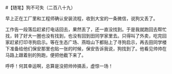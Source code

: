 #【随笔】狗不可失（二百八十九）

早上正在工厂里和工程师确认安装流程，收到大宝的一条微信，说狗又丢了。

工作告一段落后赶紧打电话回去，果然丢了，还一直没找到。于是我就跑回去帮忙找，转了好大一圈也没有找到，也没有回到田同学家里去。只得叫了外卖，吃完回家赶紧打印寻狗启示。等在生态广场、燕晗山下都贴上了寻狗启示，再去田同学楼下准备给他们保安那里也贴一张的时候，保安告诉我说，狗找到了。他看见帅帅在马路上跟着别的狗跑，便把他截下来了。

呼呼！何其幸运啊，总算是没把帅帅搞丢，虚惊一场！